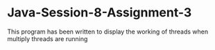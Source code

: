 # Java-Session-8-Assignment-3
This program has been written to display the working of threads when multiply threads are running
